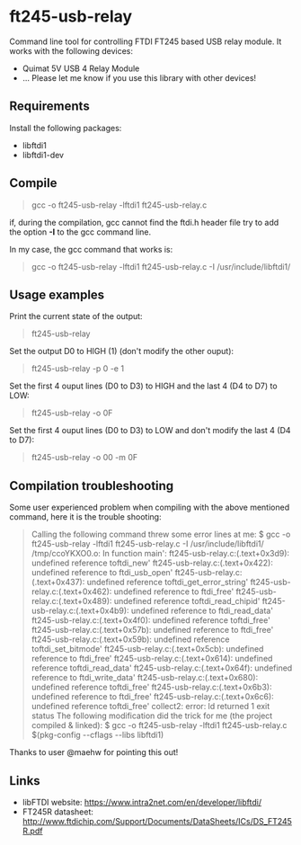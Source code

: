 # ft245-usb-relay
Command line tool for controlling FTDI FT245 based USB relay module.
It works with the following devices:
* Quimat 5V USB 4 Relay Module
* ... Please let me know if you use this library with other devices!

## Requirements
Install the following packages: 
* libftdi1
* libftdi1-dev

## Compile
> gcc -o ft245-usb-relay -lftdi1 ft245-usb-relay.c

if, during the compilation, gcc cannot find the ftdi.h header file try to add the 
option **-I** to the gcc command line.

In my case, the gcc command that works is:
> gcc -o ft245-usb-relay -lftdi1 ft245-usb-relay.c -I /usr/include/libftdi1/

## Usage examples

Print the current state of the output:
> ft245-usb-relay

Set the output D0 to HIGH (1) (don't modify the other ouput):
> ft245-usb-relay -p 0 -e 1

Set the first 4 ouput lines (D0 to D3) to HIGH and the last 4 (D4 to D7) to LOW:
> ft245-usb-relay -o 0F

Set the first 4 ouput lines (D0 to D3) to LOW and don't modify the last 4 (D4 to D7):
> ft245-usb-relay -o 00 -m 0F

## Compilation troubleshooting

Some user experienced problem when compiling with the above mentioned command, here it is the trouble shooting:

>Calling the following command threw some error lines at me:
> $ gcc -o ft245-usb-relay -lftdi1 ft245-usb-relay.c -I /usr/include/libftdi1/
> /tmp/ccoYKXO0.o: In function main': ft245-usb-relay.c:(.text+0x3d9): undefined reference toftdi_new'
> ft245-usb-relay.c:(.text+0x422): undefined reference to ftdi_usb_open' ft245-usb-relay.c:(.text+0x437): undefined reference toftdi_get_error_string'
> ft245-usb-relay.c:(.text+0x462): undefined reference to ftdi_free' ft245-usb-relay.c:(.text+0x489): undefined reference toftdi_read_chipid'
> ft245-usb-relay.c:(.text+0x4b9): undefined reference to ftdi_read_data' ft245-usb-relay.c:(.text+0x4f0): undefined reference toftdi_free'
> ft245-usb-relay.c:(.text+0x57b): undefined reference to ftdi_free' ft245-usb-relay.c:(.text+0x59b): undefined reference toftdi_set_bitmode'
> ft245-usb-relay.c:(.text+0x5cb): undefined reference to ftdi_free' ft245-usb-relay.c:(.text+0x614): undefined reference toftdi_read_data'
> ft245-usb-relay.c:(.text+0x64f): undefined reference to ftdi_write_data' ft245-usb-relay.c:(.text+0x680): undefined reference toftdi_free'
> ft245-usb-relay.c:(.text+0x6b3): undefined reference to ftdi_free' ft245-usb-relay.c:(.text+0x6c6): undefined reference toftdi_free'
> collect2: error: ld returned 1 exit status
> The following modification did the trick for me (the project compiled & linked):
> $ gcc -o ft245-usb-relay -lftdi1 ft245-usb-relay.c $(pkg-config --cflags --libs libftdi1)

Thanks to user @maehw for pointing this out!

## Links
* libFTDI website: https://www.intra2net.com/en/developer/libftdi/
* FT245R datasheet: http://www.ftdichip.com/Support/Documents/DataSheets/ICs/DS_FT245R.pdf
